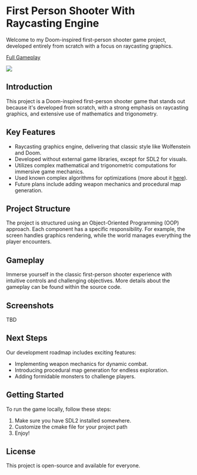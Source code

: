 # First Person Shooter With Raycasting Engine


Welcome to my Doom-inspired first-person shooter game project, developed entirely from scratch with a focus on raycasting graphics.

[Full Gameplay](https://youtu.be/KgsYZSTFZmI)

![](https://github.com/eyalmutzary/RaycastingGameEngine/blob/master/gameplay.gif)

## Introduction

This project is a Doom-inspired first-person shooter game that stands out because it's developed from scratch, with a strong emphasis on raycasting graphics, and extensive use of mathematics and trigonometry. 

## Key Features

- Raycasting graphics engine, delivering that classic style like Wolfenstein and Doom.
- Developed without external game libraries, except for SDL2 for visuals.
- Utilizes complex mathematical and trigonometric computations for immersive game mechanics.
- Used known complex algorithms for optimizations (more about it [here](https://lodev.org/cgtutor/raycasting.html)).
- Future plans include adding weapon mechanics and procedural map generation.

## Project Structure

The project is structured using an Object-Oriented Programming (OOP) approach. Each component has a specific responsibility. For example, the screen handles graphics rendering, while the world manages everything the player encounters.

## Gameplay

Immerse yourself in the classic first-person shooter experience with intuitive controls and challenging objectives. More details about the gameplay can be found within the source code.

## Screenshots

TBD

## Next Steps

Our development roadmap includes exciting features:
- Implementing weapon mechanics for dynamic combat.
- Introducing procedural map generation for endless exploration.
- Adding formidable monsters to challenge players.

## Getting Started

To run the game locally, follow these steps:

1. Make sure you have SDL2 installed somewhere.
2. Customize the cmake file for your project path
3. Enjoy!


## License

This project is open-source and available for everyone.


